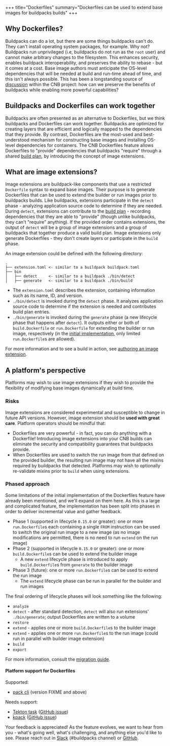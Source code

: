 +++ title="Dockerfiles"
summary="Dockerfiles can be used to extend base images for buildpacks builds"
+++

## Why Dockerfiles?

Buildpacks can do a lot, but there are some things buildpacks can't do. They can't install operating system packages,
for example. Why not? Buildpacks run unprivileged (i.e, buildpacks do not run as the `root` user) and cannot make
arbitrary changes to the filesystem. This enhances security, enables buildpack interoperability, and preserves the
ability to rebase - but it comes at a cost. Base image authors must anticipate the OS-level dependencies that will be
needed at build and run-time ahead of time, and this isn't always possible. This has been a longstanding source
of [discussion](https://github.com/buildpacks/rfcs/pull/173) within the CNB project: how can we preserve the benefits
of buildpacks while enabling more powerful capabilities?

## Buildpacks and Dockerfiles can work together

Buildpacks are often presented as an alternative to Dockerfiles, but we think buildpacks and Dockerfiles can work
together. Buildpacks are optimized for creating layers that are efficient and logically mapped to the dependencies that
they provide. By contrast, Dockerfiles are the most-used and best-understood mechanism for constructing base images and
installing OS-level dependencies for containers. The CNB Dockerfiles feature allows Dockerfiles to "provide"
dependencies that buildpacks "require" through a shared [build plan](/docs/reference/spec/buildpack-api/#build-plan), by introducing the concept of image
extensions.

## What are image extensions?

Image extensions are buildpack-like components that use a restricted `Dockerfile` syntax to expand base images. Their
purpose is to generate Dockerfiles that can be used to extend the builder or run images prior to buildpacks builds. Like
buildpacks, extensions participate in the `detect` phase - analyzing application source code to determine if they are
needed. During `detect`, extensions can contribute to the [build plan](/docs/reference/spec/buildpack-api/#build-plan) - recording dependencies that they are able
to "provide" (though unlike buildpacks, they can't "require" anything). If the provided order contains extensions, the
output of `detect`
will be a group of image extensions and a group of buildpacks that together produce a valid build plan. Image extensions
only generate Dockerfiles - they don't create layers or participate in the `build` phase.

An image extension could be defined with the following directory:

```
.
├── extension.toml <- similar to a buildpack buildpack.toml
├── bin
│   ├── detect     <- similar to a buildpack ./bin/detect
│   ├── generate   <- similar to a buildpack ./bin/build
```

* The `extension.toml` describes the extension, containing information such as its name, ID, and version.
* `./bin/detect` is invoked during the `detect` phase. It analyzes application source code to determine if the extension
  is needed and contributes build plan entries.
* `./bin/generate` is invoked during the `generate` phase (a new lifecycle phase that happens after `detect`). It
  outputs either or both of `build.Dockerfile` or `run.Dockerfile` for extending the builder or run image,
  respectively (in the [initial implementation](#phased-approach), only limited `run.Dockerfile`s are allowed).

For more information and to see a build in action, see [authoring an image extension](/docs/extension-author-guide/create-extension).

## A platform's perspective

Platforms may wish to use image extensions if they wish to provide the flexibility of modifying base images dynamically
at build time.

### Risks

Image extensions are considered experimental and susceptible to change in future API versions. However, image extension
should be **used with great care**. Platform operators should be mindful that:

* Dockerfiles are very powerful - in fact, you can do anything with a Dockerfile! Introducing image extensions into your
  CNB builds can eliminate the security and compatibility guarantees that buildpacks provide.
* When Dockerfiles are used to switch the run image from that defined on the provided builder, the resulting run image
  may not have all the mixins required by buildpacks that detected. Platforms may wish to optionally re-validate mixins
  prior to `build` when using extensions.

### Phased approach

Some limitations of the initial implementation of the Dockerfiles feature have already been mentioned, and we'll expand
on them here. As this is a large and complicated feature, the implementation has been split into phases in order to
deliver incremental value and gather feedback.

* Phase 1 (supported in lifecycle `0.15.0` or greater): one or more `run.Dockerfile`s each containing a single `FROM`
  instruction can be used to switch the original run image to a new image (as no image modifications are permitted,
  there is no need to run `extend` on the run image)
* Phase 2 (supported in lifecycle `0.15.0` or greater): one or more `build.Dockerfile`s can be used to extend the
  builder image
  * A new `extend` lifecycle phase is introduced to apply `build.Dockerfile`s from `generate` to the builder image
* Phase 3 (future): one or more `run.Dockerfile`s can be used to extend the run image
  * The `extend` lifecycle phase can be run in parallel for the builder and run images

The final ordering of lifecycle phases will look something like the following:

* `analyze`
* `detect` - after standard detection, `detect` will also run extensions' `./bin/generate`; output Dockerfiles are
  written to a volume
* `restore`
* `extend` - applies one or more `build.Dockerfile`s to the builder image
* `extend` - applies one or more `run.Dockerfile`s to the run image (could run in parallel with builder image extension)
* `build`
* `export`

For more information, consult the [migration guide](/docs/reference/spec/migration/platform-api-0.9-0.10).

#### Platform support for Dockerfiles

Supported:

* [pack cli](https://github.com/buildpacks/pack) (version FIXME and above)

Needs support:

* [Tekton task](https://github.com/tektoncd/catalog/tree/main/task/buildpacks-phases/0.2) ([GitHub issue](https://github.com/tektoncd/catalog/issues/1096))
* [kpack](https://github.com/pivotal/kpack) ([GitHub issue](https://github.com/pivotal/kpack/issues/1047))

Your feedback is appreciated! As the feature evolves, we want to hear from you - what's going well, what's challenging,
and anything else you'd like to see. Please reach out in [Slack](https://cncf.slack.io) (#buildpacks channel)
or [GitHub](https://github.com/buildpacks).
